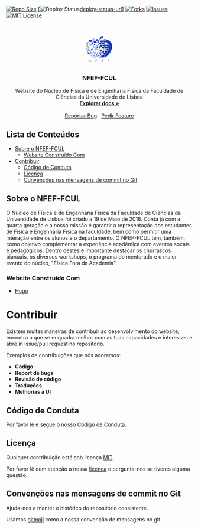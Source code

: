 <!-- PROJECT SHIELDS -->
[![Repo Size][repo-size-shield]][repo-size-url]
[![Deploy Status][deploy-status-shield][deploy-status-url]]
[![Forks][forks-shield]][forks-url]
[![Issues][issues-shield]][issues-url]
[![MIT License][license-shield]][license-url]



<!-- PROJECT LOGO -->
<br />
<p align="center">
  <a href="https://github.com/NFEF-FCUL/website">
    <img src="site/static/img/logo.png" alt="Logo" width="80" height="80">
  </a>

  <h3 align="center">NFEF-FCUL</h3>

  <p align="center">
    Website do Núcleo de Física e de Engenharia Física da Faculdade de Ciências da Universidade de Lisboa
    <br />
    <a href="https://github.com/NFEF-FCUL/website"><strong>Explorar docs »</strong></a>
    <br />
    <br />
    <a href="https://github.com/NFEF-FCUL/website/issues">Reportar Bug</a>
    ·
    <a href="https://github.com/NFEF-FCUL/website/issues">Pedir Feature</a>
  </p>
</p>



<!-- TABLE OF CONTENTS -->
## Lista de Conteúdos

* [Sobre o NFEF-FCUL](#sobre-o-nfef-fcul)
  * [Website Construído Com](#website-construído-com)
* [Contribuir](#contribuir)
  + [Código de Conduta](#código-de-conduta)
  + [Licença](#licença)
  + [Convenções nas mensagens de commit no Git](#convenções-nas-mensagens-de-commit-no-git)

<!-- ABOUT NFEF-FCUL -->
## Sobre o NFEF-FCUL
O Núcleo de Física e de Engenharia Física da Faculdade de Ciências da Universidade de Lisboa foi criado a 19 de Maio de 2016. Conta já com a quarta geração e a nossa missão é garantir a representação dos estudantes de Física e Engenharia Física na faculdade, bem como permitir uma interação entre os alunos e o departamento.
O NFEF-FCUL tem, também, como objetivo complementar a experiência académica com eventos socais e pedagógicos. Dentro destes é importante destacar os churrascos bianuais, os diversos workshops, o programa do mentorado e o maior evento do núcleo, "Física Fora da Academia".

### Website Construído Com
* [Hugo](https://gohugo.io/)


<!-- CONTRIBUTING -->
# Contribuir
Existem muitas maneiras de contribuir ao desenvolvimento do website, encontra a que se enquadra melhor com as tuas capacidades e interesses e abre in issue/pull request no repositório.

Exemplos de contribuições que nós adoramos:

- **Código**
- **Report de bugs**
- **Revisão de código**
- **Traduções**
- **Melhorias a UI**

## Código de Conduta

Por favor lê e segue o nosso [Código de Conduta](https://github.com/NFEF-FCUL/website/blob/master/CODE_OF_CONDUCT.md).

## Licença

Qualquer contribuição está sob licença [MIT](https://opensource.org/licenses/MIT).

Por favor lê com atenção a nossa [licença](https://github.com/NFEF-FCUL/website/blob/master/LICENSE) e pergunta-nos se tiveres alguma questão.

## Convenções nas mensagens de commit no Git

Ajuda-nos a manter o histórico do repositório consistente.

Usamos [gitmoji](https://gitmoji.carloscuesta.me/) como a nossa convenção de mensagens no git.



<!-- MARKDOWN LINKS & IMAGES -->
[deploy-status-shield]: https://api.netlify.com/api/v1/badges/c09289ed-4ec7-485a-937d-8a2e6c0fe223/deploy-status
[deploy-status-url]: https://app.netlify.com/sites/nfef-fcul/deploys
[repo-size-shield]: https://img.shields.io/github/repo-size/NFEF-FCUL/website
[repo-size-url]: https://github.com/NFEF-FCUL/website
[forks-shield]: https://img.shields.io/github/forks/NFEF-FCUL/website
[forks-url]: https://github.com/NFEF-FCUL/website/network/members
[issues-shield]: https://img.shields.io/github/forks/NFEF-FCUL/website
[issues-url]: https://github.com/NFEF-FCUL/website/issues
[license-shield]: https://img.shields.io/github/license/NFEF-FCUL/website
[license-url]: https://github.com/NFEF-FCUL/website/LICENSE
